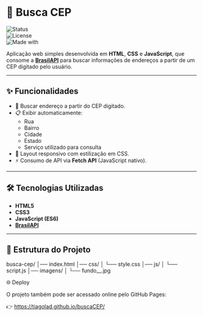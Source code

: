 # 📍 Busca CEP  

![Status](https://img.shields.io/badge/status-em%20desenvolvimento-yellow)  
![License](https://img.shields.io/badge/license-MIT-blue)  
![Made with](https://img.shields.io/badge/made%20with-HTML%2C%20CSS%2C%20JS-orange)  

Aplicação web simples desenvolvida em **HTML**, **CSS** e **JavaScript**, que consome a **[BrasilAPI](https://brasilapi.com.br/)** para buscar informações de endereços a partir de um CEP digitado pelo usuário.  

---

## ✨ Funcionalidades  

- 🔎 Buscar endereço a partir do CEP digitado.  
- 📋 Exibir automaticamente:  
  - Rua  
  - Bairro  
  - Cidade  
  - Estado  
  - Serviço utilizado para consulta  
- 🎨 Layout responsivo com estilização em CSS.  
- ⚡ Consumo de API via **Fetch API** (JavaScript nativo).  

---

## 🛠️ Tecnologias Utilizadas  

- **HTML5**  
- **CSS3**  
- **JavaScript (ES6)**  
- **[BrasilAPI](https://brasilapi.com.br/)**  

---

## 📂 Estrutura do Projeto  

busca-cep/
│── index.html
│── css/
│ └── style.css
│── js/
│ └── script.js
│── imagens/
│ └── fundo__.jpg

🌐 Deploy

O projeto também pode ser acessado online pelo GitHub Pages:

👉 https://tiagolad.github.io/buscaCEP/
